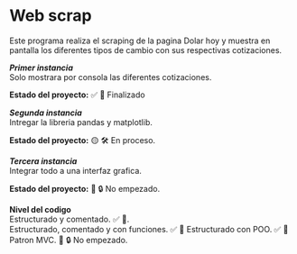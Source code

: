 # Web scrap

Este programa realiza el scraping de la pagina Dolar hoy y muestra en pantalla los diferentes tipos de cambio con sus respectivas cotizaciones.

***Primer instancia***  
Solo mostrara por consola las diferentes cotizaciones.

**Estado del proyecto:** ✅ 🏁 Finalizado

***Segunda instancia***  
Intregar la libreria pandas y matplotlib.  

**Estado del proyecto:** 🟡  🛠️ En proceso.

***Tercera instancia***  
Integrar todo a una interfaz grafica.  

**Estado del proyecto:** 🔴 🔒 No empezado. 

**Nivel del codigo**  
Estructurado y comentado. ✅ 🏁.  
Estructurado, comentado y con funciones.  ✅ 🏁
Estructurado con POO. ✅ 🏁
Patron MVC. 🔴 🔒 No empezado. 
